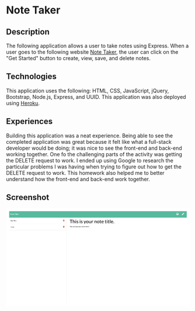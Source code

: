 # Note Taker

## Description
The following application allows a user to take notes using Express.  When a user
goes to the following website [Note Taker](https://immense-dusk-60188.herokuapp.com/), the user can click on the "Get Started" button to create, view, save, and delete notes.


## Technologies
This application uses the following: HTML, CSS, JavaScript, jQuery, Bootstrap, Node.js, Express, and UUID.  This application was also deployed using [Heroku](https://www.heroku.com/home).


## Experiences
Building this application was a neat experience.  Being able to see the completed application was great because it felt like what a full-stack developer would be doing; it was nice to see the front-end and back-end working together.  One fo the challenging parts of the activity was getting the DELETE request to work.  I ended up using Google to research the particular problems I was having when trying to figure out how to get the DELETE request to work.  This homework also helped me to better understand how the front-end and back-end work together.


## Screenshot

![note taker screenshot](./public/assets/images/noteTaker.png)
